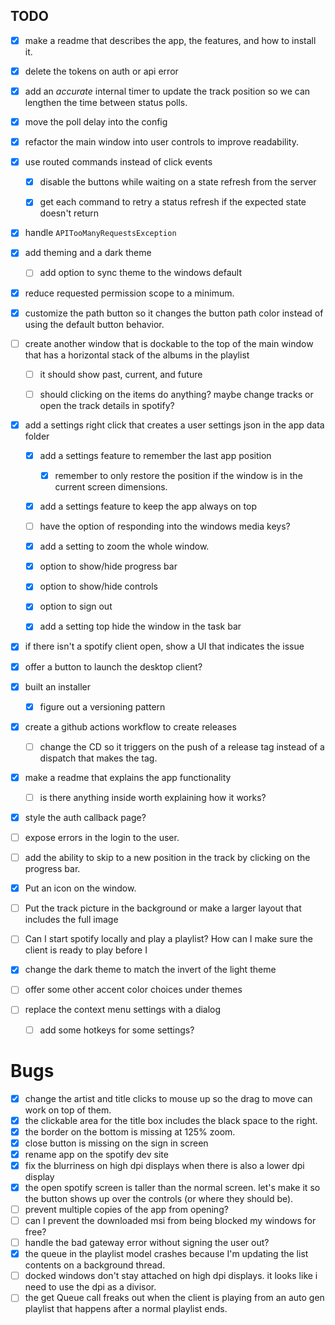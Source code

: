 
## TODO

- [x] make a readme that describes the app, the features, and how to install it.
- [x] delete the tokens on auth or api error

- [x] add an *accurate* internal timer to update the track position so we can lengthen the time between status polls.
- [x] move the poll delay into the config


- [x] refactor the main window into user controls to improve readability.

- [x] use routed commands instead of click events
  - [x] disable the buttons while waiting on a state refresh from the server
  - [x] get each command to retry a status refresh if the expected state doesn't return


- [x] handle `APITooManyRequestsException`
- [x] add theming and a dark theme
  - [ ] add option to sync theme to the windows default
- [x] reduce requested permission scope to a minimum.


- [x] customize the path button so it changes the button path color instead of using the default button behavior.
- [ ] create another window that is dockable to the top of the main window that has a horizontal stack of the albums in the playlist
    - [ ] it should show past, current, and future
    - [ ] should clicking on the items do anything? maybe change tracks or open the track details in spotify?


- [x] add a settings right click that creates a user settings json in the app data folder
  - [x] add a settings feature to remember the last app position
    - [x] remember to only restore the position if the window is in the current screen dimensions.
  - [x] add a settings feature to keep the app always on top
  - [ ] have the option of responding into the windows media keys?
  - [x] add a setting to zoom the whole window.
  - [x] option to show/hide progress bar
  - [x] option to show/hide controls
  - [x] option to sign out
  - [x] add a setting top hide the window in the task bar


- [x] if there isn't a spotify client open, show a UI that indicates the issue
- [x] offer a button to launch the desktop client?


- [x] built an installer
  - [x] figure out a versioning pattern
- [x] create a github actions workflow to create releases
    - [ ] change the CD so it triggers on the push of a release tag instead of a dispatch that makes the tag.
- [x] make a readme that explains the app functionality
  - [ ] is there anything inside worth explaining how it works?
- [x] style the auth callback page?

- [ ] expose errors in the login to the user.

- [ ] add the ability to skip to a new position in the track by clicking on the progress bar.

- [x] Put an icon on the window.
- [ ] Put the track picture in the background or make a larger layout that includes the full image
- [ ] Can I start spotify locally and play a playlist? How can I make sure the client is ready to play before I 

- [x] change the dark theme to match the invert of the light theme
- [ ] offer some other accent color choices under themes
- [ ] replace the context menu settings with a dialog
  - [ ] add some hotkeys for some settings?

# Bugs
- [x] change the artist and title clicks to mouse up so the drag to move can work on top of them.
- [x] the clickable area for the title box includes the black space to the right.
- [x] the border on the bottom is missing at 125% zoom.
- [x] close button is missing on the sign in screen
- [x] rename app on the spotify dev site
- [x] fix the blurriness on high dpi displays when there is also a lower dpi display
- [x] the open spotify screen is taller than the normal screen. let's make it so the button shows up over the controls (or where they should be).
- [ ] prevent multiple copies of the app from opening?
- [ ] can I prevent the downloaded msi from being blocked my windows for free?
- [ ] handle the bad gateway error without signing the user out?
- [x] the queue in the playlist model crashes because I'm updating the list contents on a background thread.
- [ ] docked windows don't stay attached on high dpi displays. it looks like i need to use the dpi as a divisor.
- [ ] the get Queue call freaks out when the client is playing from an auto gen playlist that happens after a normal playlist ends.
